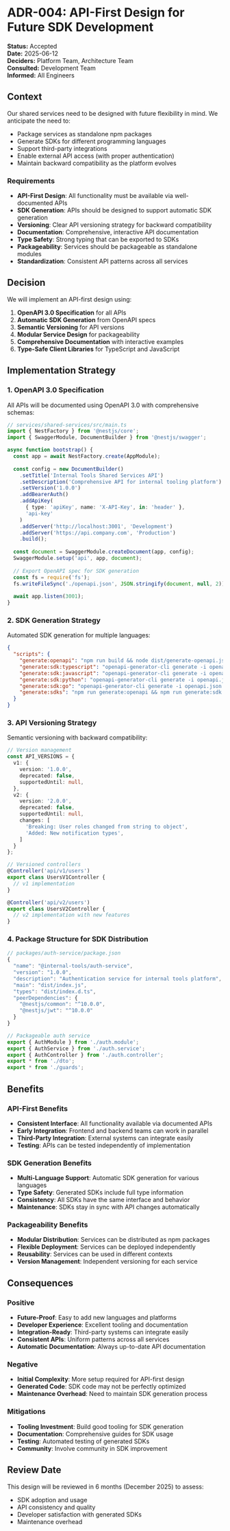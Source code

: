 # ADR-004: API-First Design for Future SDK Development

**Status:** Accepted  
**Date:** 2025-06-12  
**Deciders:** Platform Team, Architecture Team  
**Consulted:** Development Team  
**Informed:** All Engineers  

## Context

Our shared services need to be designed with future flexibility in mind. We anticipate the need to:

- Package services as standalone npm packages
- Generate SDKs for different programming languages
- Support third-party integrations
- Enable external API access (with proper authentication)
- Maintain backward compatibility as the platform evolves

### Requirements

- **API-First Design**: All functionality must be available via well-documented APIs
- **SDK Generation**: APIs should be designed to support automatic SDK generation
- **Versioning**: Clear API versioning strategy for backward compatibility
- **Documentation**: Comprehensive, interactive API documentation
- **Type Safety**: Strong typing that can be exported to SDKs
- **Packageability**: Services should be packageable as standalone modules
- **Standardization**: Consistent API patterns across all services

## Decision

We will implement an API-first design using:

1. **OpenAPI 3.0 Specification** for all APIs
2. **Automatic SDK Generation** from OpenAPI specs
3. **Semantic Versioning** for API versions
4. **Modular Service Design** for packageability
5. **Comprehensive Documentation** with interactive examples
6. **Type-Safe Client Libraries** for TypeScript and JavaScript

## Implementation Strategy

### 1. OpenAPI 3.0 Specification

All APIs will be documented using OpenAPI 3.0 with comprehensive schemas:

```typescript
// services/shared-services/src/main.ts
import { NestFactory } from '@nestjs/core';
import { SwaggerModule, DocumentBuilder } from '@nestjs/swagger';

async function bootstrap() {
  const app = await NestFactory.create(AppModule);
  
  const config = new DocumentBuilder()
    .setTitle('Internal Tools Shared Services API')
    .setDescription('Comprehensive API for internal tooling platform')
    .setVersion('1.0.0')
    .addBearerAuth()
    .addApiKey(
      { type: 'apiKey', name: 'X-API-Key', in: 'header' },
      'api-key'
    )
    .addServer('http://localhost:3001', 'Development')
    .addServer('https://api.company.com', 'Production')
    .build();
  
  const document = SwaggerModule.createDocument(app, config);
  SwaggerModule.setup('api', app, document);
  
  // Export OpenAPI spec for SDK generation
  const fs = require('fs');
  fs.writeFileSync('./openapi.json', JSON.stringify(document, null, 2));
  
  await app.listen(3001);
}
```

### 2. SDK Generation Strategy

Automated SDK generation for multiple languages:

```json
{
  "scripts": {
    "generate:openapi": "npm run build && node dist/generate-openapi.js",
    "generate:sdk:typescript": "openapi-generator-cli generate -i openapi.json -g typescript-fetch -o packages/shared-client/generated",
    "generate:sdk:javascript": "openapi-generator-cli generate -i openapi.json -g javascript -o sdks/javascript",
    "generate:sdk:python": "openapi-generator-cli generate -i openapi.json -g python -o sdks/python",
    "generate:sdk:go": "openapi-generator-cli generate -i openapi.json -g go -o sdks/go",
    "generate:sdks": "npm run generate:openapi && npm run generate:sdk:typescript && npm run generate:sdk:javascript && npm run generate:sdk:python && npm run generate:sdk:go"
  }
}
```

### 3. API Versioning Strategy

Semantic versioning with backward compatibility:

```typescript
// Version management
const API_VERSIONS = {
  v1: {
    version: '1.0.0',
    deprecated: false,
    supportedUntil: null,
  },
  v2: {
    version: '2.0.0',
    deprecated: false,
    supportedUntil: null,
    changes: [
      'Breaking: User roles changed from string to object',
      'Added: New notification types',
    ]
  }
};

// Versioned controllers
@Controller('api/v1/users')
export class UsersV1Controller {
  // v1 implementation
}

@Controller('api/v2/users')
export class UsersV2Controller {
  // v2 implementation with new features
}
```

### 4. Package Structure for SDK Distribution

```typescript
// packages/auth-service/package.json
{
  "name": "@internal-tools/auth-service",
  "version": "1.0.0",
  "description": "Authentication service for internal tools platform",
  "main": "dist/index.js",
  "types": "dist/index.d.ts",
  "peerDependencies": {
    "@nestjs/common": "^10.0.0",
    "@nestjs/jwt": "^10.0.0"
  }
}

// Packageable auth service
export { AuthModule } from './auth.module';
export { AuthService } from './auth.service';
export { AuthController } from './auth.controller';
export * from './dto';
export * from './guards';
```

## Benefits

### API-First Benefits
- **Consistent Interface**: All functionality available via documented APIs
- **Early Integration**: Frontend and backend teams can work in parallel
- **Third-Party Integration**: External systems can integrate easily
- **Testing**: APIs can be tested independently of implementation

### SDK Generation Benefits
- **Multi-Language Support**: Automatic SDK generation for various languages
- **Type Safety**: Generated SDKs include full type information
- **Consistency**: All SDKs have the same interface and behavior
- **Maintenance**: SDKs stay in sync with API changes automatically

### Packageability Benefits
- **Modular Distribution**: Services can be distributed as npm packages
- **Flexible Deployment**: Services can be deployed independently
- **Reusability**: Services can be used in different contexts
- **Version Management**: Independent versioning for each service

## Consequences

### Positive
- **Future-Proof**: Easy to add new languages and platforms
- **Developer Experience**: Excellent tooling and documentation
- **Integration-Ready**: Third-party systems can integrate easily
- **Consistent APIs**: Uniform patterns across all services
- **Automatic Documentation**: Always up-to-date API documentation

### Negative
- **Initial Complexity**: More setup required for API-first design
- **Generated Code**: SDK code may not be perfectly optimized
- **Maintenance Overhead**: Need to maintain SDK generation process

### Mitigations
- **Tooling Investment**: Build good tooling for SDK generation
- **Documentation**: Comprehensive guides for SDK usage
- **Testing**: Automated testing of generated SDKs
- **Community**: Involve community in SDK improvement

## Review Date

This design will be reviewed in 6 months (December 2025) to assess:
- SDK adoption and usage
- API consistency and quality
- Developer satisfaction with generated SDKs
- Maintenance overhead